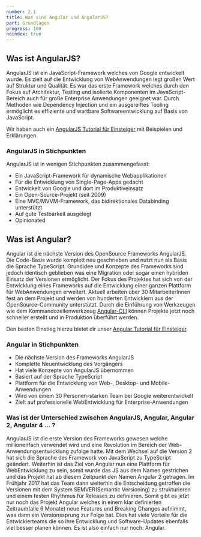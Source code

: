 ```yaml
---
number: 2.1
title: Was sind Angular und AngularJS?
part: Grundlagen
progress: 100
noindex: true
---
```


## Was ist AngularJS?

AngularJS ist ein JavaScript-Framework welches von Google entwickelt wurde.
Es zielt auf die Entwicklung von WebAnwendungen legt großen Wert auf Struktur und Qualität.
Es war das erste Framework welches durch den Fokus auf Architektur, Testing und isolierte Komponenten im JavaScript-Bereich auch für große Enterprise Anwendungen geeignet war.
Durch Methoden wie Dependency Injection und ein ausgereiftes Tooling ermöglicht es effiziente und wartbare Softwareentwicklung auf Basis von JavaScript.

Wir haben auch ein [AngularJS Tutorial für Einsteiger](https://angularjs.de/artikel/angularjs-tutorial-deutsch/) mit Beispielen und Erklärungen.

### AngularJS in Stichpunkten

AngularJS ist in wenigen Stichpunkten zusammengefasst:

* Ein JavaScript-Framework für dynamische Webapplikationen
* Für die Entwicklung von Single-Page-Apps gedacht
* Entwickelt von Google und dort im Produktiveinsatz
* Ein Open-Source-Projekt (seit 2009)
* Eine MVC/MVVM-Framework, das bidirektionales Databinding unterstützt
* Auf gute Testbarkeit ausgelegt
* Opinionated

## Was ist Angular?

Angular ist die nächste Version des OpenSource Frameworks AngularJS.
Die Code-Basis wurde komplett neu geschrieben und nutzt nun als Basis die Sprache TypeScript.
Grundidee und Konzepte des Frameworks sind jedoch identisch geblieben was eine Migration oder sogar einen hybriden Einsatz der Versionen ermöglicht.
Der Fokus des Projektes hat sich von der Entwicklung eines Frameworks auf die Entwicklung einer ganzen Plattform für WebAnwendungen erweitert.
Aktuell arbeiten über 30 MitarbeiterInnen fest an dem Projekt und werden von hunderten Entwicklern aus der OpenSource-Community unterstützt.
Durch die Einführung von Werkzeugen wie dem Kommandozeilenwerkzeug [Angular-CLI](https://angularjs.de/artikel/angular-cli-einfuehrung/) können Projekte jetzt noch schneller erstellt und in Produktion überführt werden.

Den besten Einstieg hierzu bietet dir unser [Angular Tutorial für Einsteiger](https://angularjs.de/artikel/angular-tutorial-deutsch/).

### Angular in Stichpunkten

* Die nächste Version des Frameworks AngularJS
* Komplette Neuentwicklung des Vorgängers
* Hat viele Konzepte von AngularJS übernommen
* Basiert auf der Sprache TypeScript
* Plattform für die Entwicklung von Web-, Desktop- und Mobile-Anwendungen
* Wird von einem 30 Personen-starken Team bei Google weiterentwickelt
* Zielt auf professionelle WebEntwicklung für Enterprise-Anwendungen


### Was ist der Unterschied zwischen AngularJS, Angular, Angular 2, Angular 4 ... ?
AngularJS ist die erste Version des Frameworks gewesen welche millionenfach verwendet wird und eine Revolution im Bereich der Web-Anwendungsentwicklung zufolge hatte.
Mit dem Wechsel auf die Version 2 hat sich die Sprache des Framework von JavaScript zu TypeScript geändert.
Weiterhin ist das Ziel von Angular nun eine Plattform für WebEntwicklung zu sein, somit wurde das JS aus dem Namen gestrichen und das Projekt hat ab diesem Zeitpunkt den Namen Angular 2 getragen.
Im Frühjahr 2017 hat das Team dann weiterhin die Entscheidung getroffen die Versionen mit dem System SEMVER(Semantic Versioning) zu strukturieren und einem festen Rhythmus für Releases zu definieren.
Somit gibt es jetzt nur noch das Projekt Angular welches in einem klar definierten Zeitraum(alle 6 Monate) neue Features und Breaking Changes aufnimmt, was dann ein Versionssprung zur Folge hat.
Dies hat viele Vorteile für die Entwicklerteams die so ihre Entwicklung und Software-Updates ebenfalls viel besser planen können.
Es ist also einfach nur noch: Angular.
